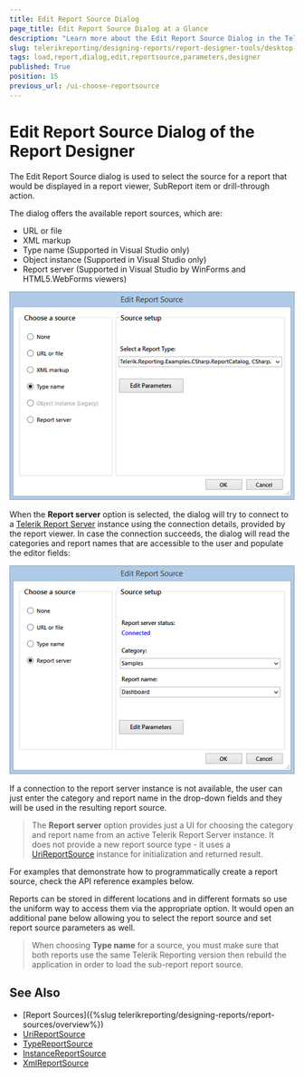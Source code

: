 ```yaml
---
title: Edit Report Source Dialog
page_title: Edit Report Source Dialog at a Glance
description: "Learn more about the Edit Report Source Dialog in the Telerik Reporting Desktop Designers, how to invoke it and how to configure the Report and Parameter values."
slug: telerikreporting/designing-reports/report-designer-tools/desktop-designers/tools/load-report-dialog
tags: load,report,dialog,edit,reportsource,parameters,designer
published: True
position: 15
previous_url: /ui-choose-reportsource
---
```


# Edit Report Source Dialog of the Report Designer

The Edit Report Source dialog is used to select the source for a report that would be displayed in a report viewer, SubReport item or drill-through action.

The dialog offers the available report sources, which are:

* URL or file
* XML markup
* Type name (Supported in Visual Studio only)
* Object instance (Supported in Visual Studio only)
* Report server (Supported in Visual Studio by WinForms and HTML5.WebForms viewers)

![Edit Report Source Dialog with Type name option selected](images/reportsource-dialog-winforms-viewer.png)

When the __Report server__ option is selected, the dialog will try to connect to a [Telerik Report Server](http://docs.telerik.com/report-server/introduction) instance using the connection details, provided by the report viewer. In case the connection succeeds, the dialog will read the categories and report names that are accessible to the user and populate the editor fields:

![Edit Report Source Dialog with Report server option selected](images/reportsource-dialog-html5webforms-viewer.png)

If a connection to the report server instance is not available, the user can just enter the category and report name in the drop-down fields and they will be used in the resulting report source.

> The __Report server__ option provides just a UI for choosing the category and report name from an active Telerik Report Server instance. It does not provide a new report source type - it uses a [UriReportSource](/api/Telerik.Reporting.UriReportSource) instance for initialization and returned result.

For examples that demonstrate how to programmatically create a report source, check the API reference examples below.

Reports can be stored in different locations and in different formats so use the uniform way to access them via the appropriate option. It would open an additional pane below allowing you to select the report source and set report source parameters as well.

> When choosing __Type name__ for a source, you must make sure that both reports use the same Telerik Reporting version then rebuild the application in order to load the sub-report report source.

## See Also

* [Report Sources]({%slug telerikreporting/designing-reports/report-sources/overview%})
* [UriReportSource](/api/Telerik.Reporting.UriReportSource)
* [TypeReportSource](/api/Telerik.Reporting.TypeReportSource)
* [InstanceReportSource](/api/Telerik.Reporting.InstanceReportSource)
* [XmlReportSource](/api/Telerik.Reporting.XmlReportSource)
